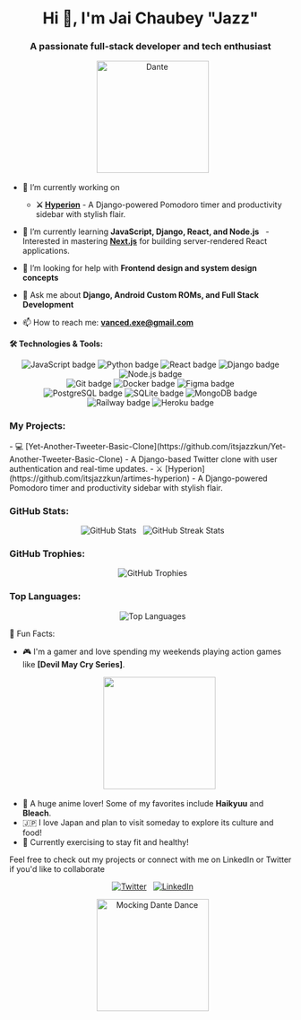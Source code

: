<h1 align="center">Hi 👋, I'm Jai Chaubey "Jazz" </h1>
<h3 align="center">A passionate full-stack developer and tech enthusiast </h3>

<p align="center">
  <img src="https://github.com/user-attachments/assets/1363b558-cb66-43fd-ac59-0ed9e8d6da35" alt="Dante" height="200"/>
</p>

- 🔭 I’m currently working on
  - **⚔️ [Hyperion](https://github.com/itsjazzkun/artimes-hyperion)** - A Django-powered Pomodoro timer and productivity sidebar with stylish flair.

- 🌱 I’m currently learning **JavaScript, Django, React, and Node.js**
  - Interested in mastering **[Next.js](https://nextjs.js.org/)** for building server-rendered React applications.
- 🤔 I’m looking for help with **Frontend design and system design concepts**
- 💬 Ask me about **Django, Android Custom ROMs, and Full Stack Development**
- 📫 How to reach me: **vanced.exe@gmail.com**

**🛠️ Technologies & Tools:**

<p align="center">
  <img src="https://img.shields.io/badge/JavaScript-F7DF1E?style=for-the-badge&logo=javascript&logoColor=black" alt="JavaScript badge"/>
  <img src="https://img.shields.io/badge/Python-3776AB?style=for-the-badge&logo=python&logoColor=white" alt="Python badge"/>
  <img src="https://img.shields.io/badge/React-61DAFB?style=for-the-badge&logo=react&logoColor=black" alt="React badge"/>
  <img src="https://img.shields.io/badge/Django-092E20?style=for-the-badge&logo=django&logoColor=white" alt="Django badge"/>
  <img src="https://img.shields.io/badge/Node.js-339933?style=for-the-badge&logo=node.js&logoColor=white" alt="Node.js badge"/>
  <br />
  <img src="https://img.shields.io/badge/Git-F05032?style=for-the-badge&logo=git&logoColor=white" alt="Git badge"/>
  <img src="https://img.shields.io/badge/Docker-2496ED?style=for-the-badge&logo=docker&logoColor=white" alt="Docker badge"/>
  <img src="https://img.shields.io/badge/Figma-F24E1E?style=for-the-badge&logo=figma&logoColor=white" alt="Figma badge"/>
  <br />
  <img src="https://img.shields.io/badge/PostgreSQL-316192?style=for-the-badge&logo=postgresql&logoColor=white" alt="PostgreSQL badge"/>
  <img src="https://img.shields.io/badge/SQLite-003B57?style=for-the-badge&logo=sqlite&logoColor=white" alt="SQLite badge"/>
  <img src="https://img.shields.io/badge/MongoDB-47A248?style=for-the-badge&logo=mongodb&logoColor=white" alt="MongoDB badge"/>
  <br />
  <img src="https://img.shields.io/badge/Railway-%23111217.svg?style=for-the-badge&logo=railway&logoColor=white" alt="Railway badge"/>
  <img src="https://img.shields.io/badge/Heroku-430098?style=for-the-badge&logo=heroku&logoColor=white" alt="Heroku badge"/>
</p>

<h3 align="left">My Projects:</h3>
- 💻 [Yet-Another-Tweeter-Basic-Clone](https://github.com/itsjazzkun/Yet-Another-Tweeter-Basic-Clone) - A Django-based Twitter clone with user authentication and real-time updates.
- ⚔️ [Hyperion](https://github.com/itsjazzkun/artimes-hyperion) - A Django-powered Pomodoro timer and productivity sidebar with stylish flair.

<h3 align="left">GitHub Stats:</h3>
<p align="center">
  <img src="https://github-readme-stats.vercel.app/api?username=itsjazzkun&show_icons=true&theme=radical" alt="GitHub Stats" />
  <img src="https://github-readme-streak-stats.herokuapp.com/?user=itsjazzkun&theme=radical" alt="GitHub Streak Stats" />
</p>

<h3 align="left">GitHub Trophies:</h3>
<p align="center">
  <img src="https://github-profile-trophy.vercel.app/?username=itsjazzkun&theme=radical" alt="GitHub Trophies" />
</p>

<h3 align="left">Top Languages:</h3>
<p align="center">
  <img src="https://github-readme-stats.vercel.app/api/top-langs/?username=itsjazzkun&layout=compact&theme=radical" alt="Top Languages" />
</p>

🌟 Fun Facts:
- 🎮 I'm a gamer and love spending my weekends playing action games like **[Devil May Cry Series]**.
  <p align="center">
    <img src="https://github.com/user-attachments/assets/11099982-ef43-40fd-a7de-e1e0b538d27b" height="200"/>
  </p>
- 🌸 A huge anime lover! Some of my favorites include **Haikyuu** and **Bleach**.
- 🇯🇵 I love Japan and plan to visit someday to explore its culture and food!
- 💪 Currently exercising to stay fit and healthy!

Feel free to check out my projects or connect with me on LinkedIn or Twitter if you'd like to collaborate

<p align="center">
  <a href="https://x.com/itsjazzkun" target="_blank"><img src="https://img.shields.io/badge/Twitter-@itsjazzkun-blue?style=for-the-badge&logo=twitter" alt="Twitter"/></a>
  <a href="https://www.linkedin.com/in/jai-chaubey/" target="_blank"><img src="https://img.shields.io/badge/LinkedIn-@JaiChaubey-blue?style=for-the-badge&logo=linkedin" alt="LinkedIn"/></a>
</p>

<p align="center">
  <img src="https://github.com/user-attachments/assets/42bb415d-52d8-4392-b408-f86903e69e83" alt="Mocking Dante Dance" height="200"/>
</p>
